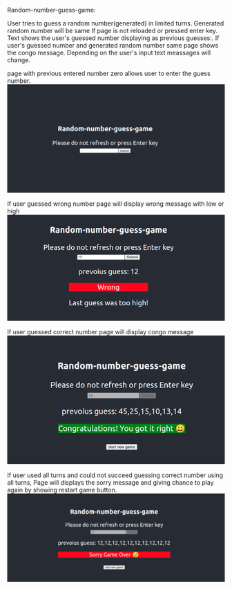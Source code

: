 Random-number-guess-game:

User tries to guess a random number(generated) in limited turns. Generated random number will be same If page is not reloaded or pressed enter key. Text shows the user's guessed number displaying as previous guesses:. If user's guessed number and generated random number same page shows the congo message. Depending on the user's input text meassages will change. 

page with previous entered number zero  allows user to enter the guess number.
![alt text](https://github.com/Zameerzz/random-number-guess/blob/master/public/game_page.png?raw=true)


If user guessed wrong number page will display wrong message with low or high 
![alt text](https://github.com/Zameerzz/random-number-guess/blob/master/public/wrong.png?raw=true)


If user guessed correct number page will display congo message
![alt text](https://github.com/Zameerzz/random-number-guess/blob/master/public/congo.png?raw=true)

If user used all turns and could not succeed guessing correct number using all turns, Page will displays the sorry message and giving chance to play again by showing restart game button. 
![alt text](https://github.com/Zameerzz/random-number-guess/blob/master/public/sorry.png?raw=true)
